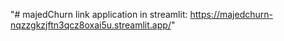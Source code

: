 "# majedChurn link application in streamlit: https://majedchurn-nqzzgkzjftn3qcz8oxai5u.streamlit.app/" 

